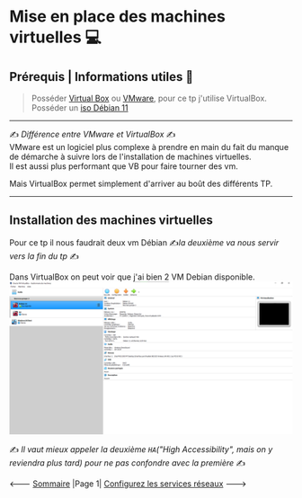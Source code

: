 # Mise en place des machines virtuelles 💻

## Prérequis | Informations utiles 🔧

> Posséder [Virtual Box](https://www.virtualbox.org/wiki/Downloads) ou [VMware](https://www.vmware.com/products/workstation-pro/workstation-pro-evaluation.html), pour ce tp j'utilise VirtualBox.  
> Posséder un [iso Débian 11](https://www.debian.org/distrib/)

-----
✍️ *Différence entre VMware et VirtualBox* ✍️  
VMware est un logiciel plus complexe à prendre en main du fait du manque de démarche à suivre lors de l'installation de machines virtuelles.  
Il est aussi plus performant que VB pour faire tourner des vm.  

Mais VirtualBox permet simplement d'arriver au boût des différents TP.  

-----

## Installation des machines virtuelles

Pour ce tp il nous faudrait deux vm Débian ✍️*la deuxième va nous servir vers la fin du tp* ✍️  

Dans VirtualBox on peut voir que j'ai bien 2 VM Debian disponible.  
![VB](../Screens/VB.png)

✍️ *Il vaut mieux appeler la deuxième ``HA``("High Accessibility", mais on y reviendra plus tard) pour ne pas confondre avec la première* ✍️  

<--- [Sommaire](Sommaire.md) |Page 1| [Configurez les services réseaux](ServiceReseau.md) --->